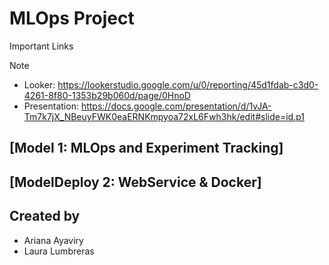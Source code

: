 # MLOps Project 

Important Links

> [!Note]
> - Looker: https://lookerstudio.google.com/u/0/reporting/45d1fdab-c3d0-4261-8f80-1353b29b060d/page/0HnoD 
> - Presentation: https://docs.google.com/presentation/d/1vJA-Tm7k7jX_NBeuyFWK0eaERNKmpyoa72xL6Fwh3hk/edit#slide=id.p1 

## [Model 1: MLOps and Experiment Tracking]

## [ModelDeploy 2: WebService & Docker]

## Created by

- Ariana Ayaviry
- Laura Lumbreras

